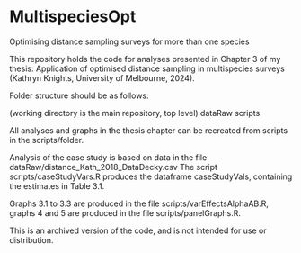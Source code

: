 # MultispeciesOpt
 Optimising distance sampling surveys for more than one species

This repository holds the code for analyses presented in Chapter 3 of my thesis: Application of optimised distance sampling in multispecies surveys (Kathryn Knights, University of Melbourne, 2024).

Folder structure should be as follows:

(working directory is the main repository, top level)
dataRaw
scripts

All analyses and graphs in the thesis chapter can be recreated from scripts in the scripts/folder.

Analysis of the case study is based on data in the file dataRaw/distance_Kath_2018_DataDecky.csv
The script scripts/caseStudyVars.R produces the dataframe caseStudyVals, containing the estimates in Table 3.1.

Graphs 3.1 to 3.3 are produced in the file scripts/varEffectsAlphaAB.R, graphs 4 and 5 are produced in the file scripts/panelGraphs.R.

This is an archived version of the code, and is not intended for use or distribution.

